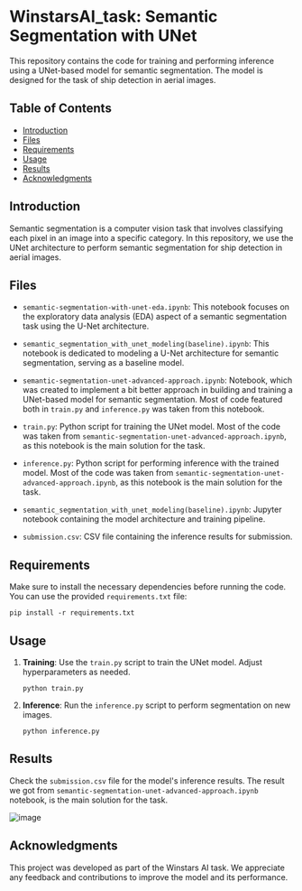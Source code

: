 # WinstarsAI_task: Semantic Segmentation with UNet

This repository contains the code for training and performing inference using a UNet-based model for semantic segmentation. The model is designed for the task of ship detection in aerial images.

## Table of Contents

- [Introduction](#introduction)
- [Files](#files)
- [Requirements](#requirements)
- [Usage](#usage)
- [Results](#results)
- [Acknowledgments](#acknowledgments)

## Introduction

Semantic segmentation is a computer vision task that involves classifying each pixel in an image into a specific category. In this repository, we use the UNet architecture to perform semantic segmentation for ship detection in aerial images.

## Files

- `semantic-segmentation-with-unet-eda.ipynb`: This notebook focuses on the exploratory data analysis (EDA) aspect of a semantic segmentation task using the U-Net architecture. 
- `semantic_segmentation_with_unet_modeling(baseline).ipynb`: This notebook is dedicated to modeling a U-Net architecture for semantic segmentation, serving as a baseline model. 
- `semantic-segmentation-unet-advanced-approach.ipynb`: Notebook, which was created to implement a bit better approach in building and training a UNet-based model for semantic segmentation. Most of code featured both in `train.py` and `inference.py` was taken from this notebook.

- `train.py`: Python script for training the UNet model. Most of the code was taken from `semantic-segmentation-unet-advanced-approach.ipynb`, as this notebook is the main solution for the task.
- `inference.py`: Python script for performing inference with the trained model.  Most of the code was taken from `semantic-segmentation-unet-advanced-approach.ipynb`, as this notebook is the main solution for the task.
- `semantic_segmentation_with_unet_modeling(baseline).ipynb`: Jupyter notebook containing the model architecture and training pipeline.
- `submission.csv`: CSV file containing the inference results for submission.


## Requirements

Make sure to install the necessary dependencies before running the code. You can use the provided `requirements.txt` file:

```
pip install -r requirements.txt
```

## Usage

1. **Training**: Use the `train.py` script to train the UNet model. Adjust hyperparameters as needed.

    ```
    python train.py
    ```

2. **Inference**: Run the `inference.py` script to perform segmentation on new images.

    ```
    python inference.py
    ```

## Results

Check the `submission.csv` file for the model's inference results. The result we got from `semantic-segmentation-unet-advanced-approach.ipynb` notebook, is the main solution for the task.

![image](https://github.com/geeeeenccc/WinstarsAI_task/assets/101811004/395742c0-4cc9-4488-9d83-fbd45e731609)




## Acknowledgments

This project was developed as part of the Winstars AI task. We appreciate any feedback and contributions to improve the model and its performance.
